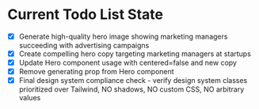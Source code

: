 <!-- DO NOT EDIT - Managed by todo_list tool -->
<!-- Updated: 2025-09-27T14:47:32.583Z -->

# Current Todo List State

- [x] Generate high-quality hero image showing marketing managers succeeding with advertising campaigns
- [x] Create compelling hero copy targeting marketing managers at startups
- [x] Update Hero component usage with centered=false and new copy
- [x] Remove generating prop from Hero component
- [x] Final design system compliance check - verify design system classes prioritized over Tailwind, NO shadows, NO custom CSS, NO arbitrary values
